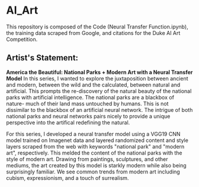 # AI_Art

This repository is composed of the Code (Neural Transfer Function.ipynb), the training data scraped from Google, and citations for the Duke AI Art Competition.

## Artist's Statement:

**America the Beautiful: National Parks + Modern Art with a Neural Transfer Model**
In this series, I wanted to explore the juxtaposition between ancient and modern, between the wild and the calculated, between natural and artificial. This prompts the re-discovery of the natural beauty of the national parks with artificial intelligence. The national parks are a blackbox of nature- much of their land mass untouched by humans. This is not dissimilar to the blackbox of an artificial neural network. The intrigue of both national parks and neural networks pairs nicely to provide a unique perspective into the artifical redefining the natural. 

For this series, I developed a neural transfer model using a VGG19 CNN model trained on Imagenet data and layered randomized content and style layers scraped from the web with keywords "national park" and "modern art", respectively. This melded the content of the national parks with the style of modern art. Drawing from paintings, sculptures, and other mediums, the art created by this model is starkly modern while also being surprisingly familiar. We see common trends from modern art including cubism, expressionism, and a touch of surrealism.  

